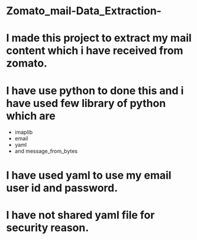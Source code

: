 # Zomato_mail-Data_Extraction-

# I made this project to extract my mail content which i have received from zomato.
# I have use python to done this and i have used few library of python which are 
- imaplib
- email
- yaml
- and message_from_bytes
# I have used yaml to use my email user id and password.
# I have not shared yaml file for security reason.
